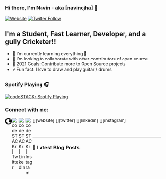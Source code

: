 ### Hi there, I'm Navin - aka [navinojha] 👋

[![Website](https://img.shields.io/website?label=navinOjha.com&style=for-the-badge&url=https%3A%2F%2Fcodestackr.com)](https://navinojha.github.io/Navin-Portfolio/NavinOjha.html)
[![Twitter Follow](https://img.shields.io/twitter/follow/navinojha?color=1DA1F2&logo=twitter&style=for-the-badge)](https://twitter.com/Navinojha10)

## I'm a Student, Fast Learner, Developer, and a gully Cricketer!!

- 🌱 I’m currently learning everything 🤣
- 👯 I’m looking to collaborate with other contributors of open source
- 🥅 2021 Goals: Contribute more to Open Source projects
- ⚡ Fun fact: I love to draw and play guitar / drums

### Spotify Playing 🎧

[<img src="https://now-playing-codestackr.vercel.app/api/spotify-playing" alt="codeSTACKr Spotify Playing" width="350" />](https://open.spotify.com/user/swyqyimdc12jajde4vpwd2x1b)

### Connect with me:

[<img align="left" alt="codeSTACKr.com" width="22px" src="https://raw.githubusercontent.com/iconic/open-iconic/master/svg/globe.svg" />][website]
[<img align="left" alt="codeSTACKr | Twitter" width="22px" src="https://cdn.jsdelivr.net/npm/simple-icons@v3/icons/twitter.svg" />][twitter]
[<img align="left" alt="codeSTACKr | LinkedIn" width="22px" src="https://cdn.jsdelivr.net/npm/simple-icons@v3/icons/linkedin.svg" />][linkedin]
[<img align="left" alt="codeSTACKr | Instagram" width="22px" src="https://cdn.jsdelivr.net/npm/simple-icons@v3/icons/instagram.svg" />][instagram]

<br />

---

### 📕 Latest Blog Posts
